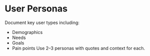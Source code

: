 # User Personas

Document key user types including:
- Demographics
- Needs
- Goals
- Pain points
Use 2–3 personas with quotes and context for each.